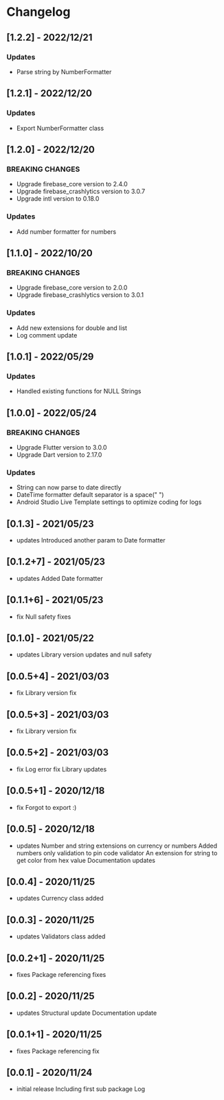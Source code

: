 # Changelog

## [1.2.2] - 2022/12/21

### Updates

- Parse string by NumberFormatter


## [1.2.1] - 2022/12/20

### Updates

- Export NumberFormatter class


## [1.2.0] - 2022/12/20

### BREAKING CHANGES

- Upgrade firebase_core version to 2.4.0
- Upgrade firebase_crashlytics version to 3.0.7
- Upgrade intl version to 0.18.0

### Updates

- Add number formatter for numbers


## [1.1.0] - 2022/10/20

### BREAKING CHANGES

- Upgrade firebase_core version to 2.0.0
- Upgrade firebase_crashlytics version to 3.0.1

### Updates

- Add new extensions for double and list
- Log comment update


## [1.0.1] - 2022/05/29

### Updates

- Handled existing functions for NULL Strings

## [1.0.0] - 2022/05/24

### BREAKING CHANGES

- Upgrade Flutter version to 3.0.0
- Upgrade Dart version to 2.17.0

### Updates

- String can now parse to date directly
- DateTime formatter default separator is a space(" ")
- Android Studio Live Template settings to optimize coding for logs

## [0.1.3] - 2021/05/23

* updates Introduced another param to Date formatter

## [0.1.2+7] - 2021/05/23

* updates Added Date formatter

## [0.1.1+6] - 2021/05/23

* fix Null safety fixes

## [0.1.0] - 2021/05/22

* updates
Library version updates and null safety

## [0.0.5+4] - 2021/03/03

* fix
Library version fix

## [0.0.5+3] - 2021/03/03

* fix
Library version fix

## [0.0.5+2] - 2021/03/03

* fix
Log error fix
Library updates

## [0.0.5+1] - 2020/12/18

* fix
Forgot to export :)

## [0.0.5] - 2020/12/18

* updates
Number and string extensions on currency or numbers
Added numbers only validation to pin code validator
An extension for string to get color from hex value
Documentation updates

## [0.0.4] - 2020/11/25

* updates
Currency class added

## [0.0.3] - 2020/11/25

* updates
Validators class added

## [0.0.2+1] - 2020/11/25

* fixes
Package referencing fixes

## [0.0.2] - 2020/11/25

* updates
Structural update
Documentation update

## [0.0.1+1] - 2020/11/25

* fixes
Package referencing fix

## [0.0.1] - 2020/11/24

* initial release
Including first sub package Log
